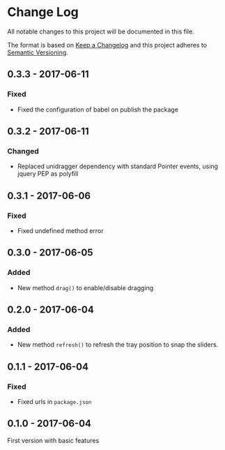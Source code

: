 # Change Log
All notable changes to this project will be documented in this file.

The format is based on [Keep a Changelog](http://keepachangelog.com/) 
and this project adheres to [Semantic Versioning](http://semver.org/).

## 0.3.3 - 2017-06-11

### Fixed

* Fixed the configuration of babel on publish the package

## 0.3.2 - 2017-06-11

### Changed

* Replaced unidragger dependency with standard Pointer events, using jquery PEP as polyfill

## 0.3.1 - 2017-06-06

### Fixed

* Fixed undefined method error

## 0.3.0 - 2017-06-05

### Added

* New method `drag()` to enable/disable dragging

## 0.2.0 - 2017-06-04

### Added

* New method `refresh()` to refresh the tray position to snap the sliders.

## 0.1.1 - 2017-06-04

### Fixed

* Fixed urls in `package.json`

## 0.1.0 - 2017-06-04

First version with basic features
